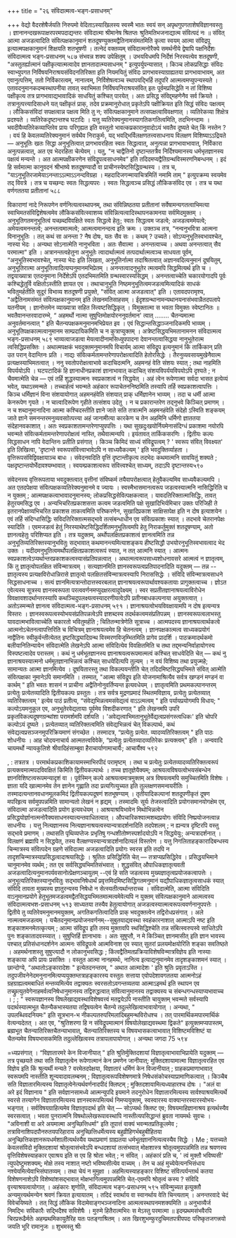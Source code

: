 +++
title = "२६ संविदात्मत्व-भङ्ग-प्रसाधनम्"

+++
वेद्यो वैदरशेषैर्जयति निरुपमो वेदिताऽस्याखिलस्य 
स्वस्मै भातः स्वयं सन् अपृथगुपगताशेषविज्ञानवस्तुः । ज्ञानानन्दखरूपाक्षरपरमपदाद्यन्तरः संविदात्मा 
श्रीमानेष श्रितप्तः श्रुतिमतिभजनाद्यात्म संवित्पदं नः ॥ 
संवित् आत्मा अजडत्वादिति संवित्पक्षकानुमानं शतदूषण्युक्तमद्वैतिनामसंमतमिति कृत्वा स्वयम् आत्मा संविद्रपू इत्यात्मपक्षकानुमानं शिक्षयति शतभूषणी । तत्नेदं वक्तव्यम् संविदात्मनोरैक्ये समर्थनीये द्वेषापि पक्षनिर्देशः 
संविदात्मत्व भङ्ग-प्रसाधनम् 
५८७ 
संभवन्न शक्य उपेक्षितुम् । उभयविधमपि निर्देशं निरस्यत्येव शतदूषणी, "अस्तुतर्ह्यात्मानं पक्षीकृत्यात्मत्वादेव ज्ञानतादात्म्यसाधनम् " इत्युपर्युपन्यासात् । किञ्च लोकप्रसिद्धाः संविदः स्वाभ्युपगत निर्विषयनिराश्रयसंविदनतिरिक्ता इति नियमयितुं संविदः प्रागभावस्याग्राह्यतया प्रागभावाभावम्, अत एवानुत्पत्तिम्, ततो निर्विकारत्वम्, नानात्वम्, निर्विशेषत्वञ्च स्थापयद्भिर्हि तदुपरि आत्मत्वमप्युपन्यस्यते । एतावदनुमानकदम्बस्थापनीया तावत् स्वाभिमता निर्विषयनिराश्रयसंवित् इतः पूर्वमप्रसिद्धेति न तां विशिष्य पक्षीकृत्य तत्र प्रागभावाद्यभावादिकं साधयितुं कश्चित् पारयेत् । अतः प्रसिद्ध संविद्द्महणेनैव सर्व क्रियते । तत्रानुत्पत्त्यादिसाधने यत् पक्षीकृतं प्राक्, तदेव प्रक्रमानुरोधात् प्रकृतेऽपि पक्षीक्रियत इति सिद्धं संविदः पक्षत्वम् । लौकिकसंविदां सपक्षत्वान्न पक्षत्व मिति तु न; संवित्पक्षकानुमाने तत्सपक्षत्वाविवक्षणात् । व्यतिरेकव्या शिक्षेत्र प्रदश्यते । व्यतिरेकदृष्टान्तश्च घटादिः । यत्तु व्यतिरेक्यनुमानस्यागतिकगतित्वमिति, तदभिनन्दामः । भवदीयैव्यतिरेकव्याप्तिरेव प्रायः परिगृह्यत इति वस्तुतो भावत्कप्रकारानुवादोऽयं भवतैव दूष्यते चेत् किं नस्तेन ? । वयं हि केवलव्यतिरेक्यनुमानं सर्वथैव निराकुर्मः, यद् भवद्भिर्विलक्षणतत्त्वसाधनाय विलक्षण विशिष्याऽऽद्रियते — अनुभूतिः खतः सिद्धा अनुभूतित्वात् प्रागभावरहिता स्वतः सिद्धत्वात्, अनुत्पन्ना प्रागभावाभावात्, निर्विकारा अनुत्पन्नत्वात्, अत एव भेदरहिता चेत्येवम् । 
यतु, "न चाद्वैतिनो दृष्टान्ततत्रैव निर्दिश्यमानस्य धर्मभृतज्ञानस्य पक्षत्वं मन्यन्ते । अत आत्मपक्षीकरणेन संविद्रूपत्वसाधनमेव” इति तदिदमप्यद्वैतिग्रन्थविस्मरणनिबन्धनम् । इदं हि सर्वमात्मा कानुवदनं श्रीभाष्ये शतदूषण्यादौ वा प्राचीनस्येष्टसिद्धिग्रन्थस्य । तत्र च, "याऽनुभूतिरजामेयाऽनन्ताऽऽत्माऽऽनन्दविग्रहा । महदादिजगन्मायाचित्रमितिं नमामि ताम् " इत्युपक्रम्य स्वयमेव तद् विवत्रे । तत्र च यच्छन्दः स्वतः सिद्धत्यपरः । स्वतः सिद्धत्वञ्च प्रसिद्धं लौकिकसंविद एव । तत्र च यथा वर्णगततया प्रतीतानां 
५८८ 

विकाराणां नादे निरूपणेन वर्णनित्यत्वस्थापनम्, तथा संविन्निष्ठतया प्रतीतानां सर्वेषामन्यगतत्वाभिमत्या स्वाभिमतसंविद्विशेषत्वमेव लौकिकसंवित्स्वाशय्य संविन्नित्यत्वादिस्थापनकामनया सर्वमिदमुक्तम् । अनुभूतिगतमनुभूतित्वं यच्छब्दविवक्षिते स्वतः सिद्धत्वे हेतुः; स्वतः सिद्धत्वम जडत्वे; अजडत्वममेयत्वे; अमेयत्वमनन्तत्वे; अनन्तत्वमात्मत्वे; आत्मत्वमानन्दत्व इति क्रमः । उक्तञ्च तत्र, “नन्वनुभवित्रा आत्मना विनानुभूतिः । तत् कथं सा अनन्ता ? नैष दोषः, यतः सैव सः । कथम् ? उच्यते। सोऽप्यनुभूतिस्वभावश्चेत्, नास्या भेदः । अन्यथा सोऽनात्मेति नानुभविता । अतः सैवात्मा । अनन्तत्वाच्च । अथवा अनन्तत्वात् सैव परमात्मा" इति । अत्रानन्तत्वहेतुना अनुभूतेः त्वादार्थात्मत्वं तत्पदार्थात्मत्वञ्च साधयता पूर्वम्, “अनुभूतिस्वभावश्चेत्, नास्या भेदः इति लिखता, अनुभूतिर्नात्मा तदाश्रितत्वात् अज्ञानवदित्यनुमानं दूषयितुम्, अनुभूतिरात्मा अनुभूतित्वादित्यप्पनुमानमभिप्रेतम् । अनन्तत्वादनुभूतेर त्मत्वमपि सिद्धमित्यर्थ इति च । तद्वयाख्यात्रा एतदनुमाना निर्देशेऽपि एतदभिमतमिति ग्रन्थस्वारस्यसिद्धम् । अनन्तत्वाच्चेति चकारयोगादपि पूर्वः कश्चिद्धेतुर्वि वक्षितोऽस्तीति ज्ञायत एव । तथाचानुभूति निष्ठमनुभूतित्वमजडत्वमित्यादिकं साधकं भवितुमर्हतीति सुदूरं विभाव्य शतदूषणी प्रयुक्ते, "संवित् आत्मा अजडत्वात्" इति । एतावदपरामृश्य, "अद्वैतिनामसंमतं संवित्पक्षकानुमानम् इति लेखनमतिसाहसम् । ईदृशग्रन्थानामन्यथानयनासंभवान्नैतदपलापे यतनीयम् । 
ज्ञानोत्तमेन व्याख्यात्रा सहित स्त्विष्टसिद्धिकृत् । 
विमुक्तात्मा स भवता विमुक्तः स्वेष्टानितः ॥ 
भवतैवानन्तरवादारम्भे, “ अहमर्थो नात्मा सुषुप्तिमोक्षयोरननुवर्तमान' त्वात् ........ चैतन्यमात्मा अनुवर्तमानत्वात् " इति चैतन्यपक्षकमनुमानमभिप्रेयत इव । एवं सिद्धान्तसिद्धाञ्जनादिकमपि भाव्यम् । अनुभूतिपक्षकात्मत्वानुमानम साम्प्रदायिकमिति च न कुत्राप्युक्तम् । अत्रेष्टसिद्धयभिमतानामनन
संविदात्मत्व भङ्ग-प्रसाधनम् 
५८९ 
भाव्यत्वाजडत्वा मेयत्वादीनामसिध्युपपादना देवानन्तत्वासिद्धया नानुभूतेरात्म त्वसिद्धिप्रसक्तिः । 
अथात्मपक्षकं भवदुक्तमनुमानमपि विचार्यम् आत्मा संविद्रूप इत्यनुमानं किं तार्किकान् प्रति उत परान् वेदान्तिनः प्रति । नाद्यः संवित्कर्मतामन्तरेणापरोक्षत्वादिति हेतोरसिद्धेः । तैरनुव्यवसायमुखेनैवात्म प्रत्यक्षस्याभिमतत्वात् । ननु स्वतोपरोक्षत्वाभावे कदाचिदत्मनि, अहमनहं वेति संशयः स्यात् ; तथा नाहमिति विपर्ययोऽपि । घटपटादिकं हि ज्ञानाधीनप्रकाशं ज्ञानाभावात् कदाचित् संशयविपर्ययविपयोऽपि दृश्यते ; न चैवमात्मेति चेन्न — एवं तर्हि शुद्धस्यात्मनः स्वप्रकाशत्वं न सिद्धयेत् । अहं त्वेन रूपेणात्मा सर्वदा भासत इत्येव्यं भवेत्, यथाऽस्मन्मते । तच्चार्हत्वं भवन्मते अहंकार रूपाचेतननिष्ठमिति तस्यापि तर्हि स्वप्रकाशत्वापत्तिः । किञ्च धर्मिज्ञानं विना संशयायोगात् अहमनहंवेति संशयात् प्राक् धर्मिज्ञानेन भाव्यम् । तदा च धर्मी आत्मा केनरूपेण गृयते । न चात्वादिरूपेण गृहीते तत्संशय उदेतु । न च प्रकारान्तरेण तद्नुभवे किञ्चित् प्रमाणम् । न च शब्दानुमानादिना आत्मा कश्चिदस्तीति ज्ञाने जाते सति तत्रात्मनि अहमनहंवेति संदेहो ऽस्विति शङ्कयम् जाते ज्ञाने समनन्तरमनुव्यवसाोत्पत्त्या अहं जानामीत्या कारकेण च तेन अहमिनि धर्मिणो ज्ञाततया संदेहानवकाशात् । अतः स्वप्रकाशतामन्तरेणाप्युपपत्तिः । यथा सुखदुःखयोर्नियमेनासंदिग्धं प्रकाशमा नयोरपि भवन्मते संवित्कर्मतामन्तरेणापरोक्षत्वं नास्ति, तथैवात्मन्यपि । इयंतावत् तार्किकसरणिः । 
द्वितीयः कल्पः 
सिद्धसाधन
नापि वेदान्तिनः प्रतीति प्रसंगात् । किञ्च किमिदं साध्यं संविद्रूपत्वम् ? ' स्वरूप संवित् विवक्ष्यत' इति लिखित्वा, 'दृष्टान्ते स्वरूपसंवित्त्वाभावेऽपि न साध्यवैकल्यम् ' इति भवदुक्तिर्व्याहता । वृत्तिरूपसंविद्विवक्षायाञ्च बाधः । संवेदनवदिति वृत्तिं दृष्टान्तीकृत्य तदभेदः कथमात्मनि सावयितुं शक्यते ; पक्षदृष्टान्तयोर्भेदावश्यम्भावात् । स्वयम्प्रकाशत्वरूप संवित्त्वश्चेत् साध्यम्, तदाऽपि दृष्टान्तस्य५९० 

संवेदनस्य वृत्तिरूपताया भवदुक्तत्वात् वृत्तीनां संविष्कर्म तयैवापरोक्षत्वात् हेतुवैकल्यमिव साध्यवैकल्यमपि । अत एतदपेक्षया संवित्पक्षकव्यतिरेक्यनुमानमे
व ज्यायः । 
स्वस्मैभासमानत्वरूप जडत्वस्यात्मनि नासिद्धिरिति च न युक्तम् ; आत्मपक्षकत्वाभावादनुमानस्य; लोकप्रसिद्धसेवित्पक्षकत्वात् । यावदतिरिक्तात्मासिद्धिः, तावत् हेतुरयमसिद्ध एव । अन्यभिचरितप्रकाशसत्ता कत्वम जडत्वमिति पक्षे सुखादिभिर्यमिचार उक्तः परिजिही ते इतरानपेक्षाव्यभिचरित प्रकाशस ताकत्वमिति परिष्करणेन, सुखादिप्रकाश साक्षिसापेक्ष इति न दोष इत्याशयेन । एवं तर्हि संदिग्धासिद्धिः सविदतिरिक्तात्मसद्भावे तत्संबन्धाधीन एव संवित्प्रकाशः स्यात् । तदभावे चेतरानपेक्षः स्यादिति । 
एवमजडत्वं हेतुं निरस्याथेष्टसिद्धिदर्शितमनुभूतित्वमपि हेतु निराकर्तुमुक्तं शतदूषण्याम्, अतो ज्ञानत्वहेतुः परिशिप्यत इति । तत्र यदुक्तम्, अर्थोपलक्षितप्रकाशत्वं ज्ञानत्वमिति तन्न अनुभूतिव्यतिरिक्तस्यानुभवितुः 
सद्भावात् 
कथमानन्त्यमित्याशङ्कय हीष्टसिद्धौ उभयोरनुभूतिस्वभावत्वाद भेद उक्तः । यदीदमनुभूतित्वमर्थोपलक्षितप्रकाशत्वरूपं स्यात्, न तत् आत्मनि स्यात् । आत्मनः स्वप्रकाशत्वेऽप्यर्थान्तरप्रकाशकत्वस्यासंप्रतिपन्नत्वात् । 
अथात्मत्वरूपसाध्यशोधनावसरे आत्मत्वं न ज्ञातृत्वम्, किं तु ज्ञातृत्वोपलक्षित संविन्मात्रत्वम् । सत्यज्ञानमिति ज्ञानस्वरूपत्वप्रतिपादनादिति यदुक्तम् — तन्न --ज्ञातृत्वस्य प्रत्यक्षविरोधान्निरासे ज्ञातृत्वो पलक्षितसंविन्मात्रत्वस्यापि निराससिद्धेः । संविदि संविन्मात्रत्वसाधने सिद्धसाधनाच्च । सत्यं ज्ञानमित्यत्रान्तोदात्तस्वरबलात् ज्ञानाश्रयत्वरूपार्थावश्यकतायाः प्रागुक्तत्वाच्च । ज्ञोऽत एवेत्यस्य सूत्रस्य ज्ञानस्वरूपता परत्ववर्णनमप्युदक्षरत्वादुपेक्ष्यम् । स्वर सप्रतीतज्ञानाश्रयत्वाविरोधेन विवक्षावशादर्थान्तरस्यापि कथञ्चिदुपलक्ष्यत्वस्यादरणीयत्वेऽपि प्रतीनबाधकल्पनाया अयुक्तत्वात् । अतोऽस्मन्मते ज्ञानत्व
संविदात्मत्व-भङ्ग-प्रसाधनम् 
५९१ 
। 
ज्ञानाश्रयत्वोभयविवक्षायामपि न दोष इत्यन्यत्र विस्तरः । ज्ञानस्वरूपत्वस्योभयसंप्रतिपन्नत्वेऽपि ज्ञशब्दस्य तदर्थकत्वमसंप्रतिपन्नम् । ज्ञानस्वरूपत्वलाभस्तु यावदात्मभावित्वाच्चेति चकारतो भवितुमर्हति ; चितितन्मात्रेणेति सूत्राच्च । आत्मपदस्य ज्ञानाश्रयत्वार्थकत्वे आत्मनोऽचेतनत्वापत्तिरिति च विचित्रम् ज्ञानाश्रयत्वमेव हि चेतनत्वम् । ज्ञानपक्षकात्मत्व साध्यकप्रयोगं नाद्वैतिनः स्वीकुर्वन्तीत्येतत् इष्टसिद्ध्यादिग्रन्थ विस्मरणविजृम्भितमिति प्रागेव प्रादर्शि । पाठक्रमादर्थकमो बलीयानितिन्यायेन संविदात्मेति लेखनेऽपि आत्मा संविदित्येव विवक्षितमिति च तथा तद्द्मन्यनिर्वाहायोगस्य विस्पष्टत्वादेव परास्तम् । कथं नु धर्मभूतज्ञानस्य ज्ञानाश्रयत्वरूपमात्मत्वं कश्चित् साधयेदिति चेत् — कथं नु ज्ञानाश्रयस्यात्मनो धर्ममूतज्ञानाभिन्नत्वं कश्चित् साधयेदित्यपि तुल्यम् । न वयं विशिष्य तथा प्रयुज्महे; सामान्यतः आत्मा ज्ञानमित्येव । दूषयितारस्तु तथा विकल्पयन्तीति चेत् तदिदमिष्टसिद्ध्यभिमते संवित् आत्मेति संवित्पक्षका नुमानेऽपि समानमिति । तस्मात्, "आत्मा संविद्रूप इति योजनामाश्रित्यैव सर्वत्र खण्डनं मण्डनं वा कार्थम् " इति भवतः शासनं न प्राचीना अद्वैतिनोनुवर्तिप्यन्त इत्यवधेयम् । 
ज्ञातृत्वमिति प्रथमकल्पानन्तरम् प्रत्येतुः प्रत्येतव्यादिति द्वितीयकल्पः प्रस्तुतः । तत्र सर्वत्र मुद्रणप्रमादं स्थितमविज्ञाय, प्रत्येतुः प्रत्येतव्यात् व्यतिरिक्तत्वम् ' इत्येव पाठं प्रतीत्य, “संवेद्यभिन्नत्वमसंवेद्यत्वं वाऽऽत्मत्वम् " इति पर्यायप्रयोगमपि विधाय; " कल्पोऽयमनुकूल एव, अनुभूतेरवेद्यतायाः पूर्वमेव विशदीकरणात् " इति लेखनमपि उपरि प्रकृतविकल्पदूषणग्रन्थांशा परामर्शमपि दर्शयति । 'अवेद्यत्वाभिमतानुभूतेर्वेद्यत्वप्रसंगस्त्वधिकः' इति चोपरि कल्पोऽयं दूष्यते । प्रत्येतव्यात् व्यतिरिक्तत्वमिति संवेद्यभिन्नत्वं चेत् विकल्पार्थः, कथं संवेद्यत्वप्रसञ्जनमुपरिक्रियमाणं संगच्छेत । तस्मादत्र, “प्रत्येतुः प्रत्येत. व्यादव्यतिरिक्तत्वम् " इति पाठः शोधनीयः । आह चोदयनाचार्य आत्मतत्त्वविवेके, “प्रत्येतुः प्रत्येतव्यादव्यतिरेकः प्रत्यक्त्वम्" इति । अन्ववादि चायमर्थो न्यायकुलिशे श्रीवादिहंसाम्बुवा हैराचार्याणामाचार्यैः; आचार्यैश्व 
५९२ 

, 
: तत्रतत्र । परमार्थकप्रकाशिकायामस्माभिरपीदं परामृष्टम् । तथा च प्रत्येतुः प्रत्येतव्यादव्यतिरिक्तत्वरूपं प्रत्यक्त्वमात्मपदविवक्षितं किमिति द्वितीयकल्पार्थः । तच्च ज्ञातृज्ञेयैक्यम्; आश्रयत्वविषयत्वोभयसंबन्धेन ज्ञानविशिष्टत्वरूपमन्यादृशं वा । पूर्वस्मिन् कल्पे आश्रयत्वमात्रमुक्तम् अत्र विषयत्वमपि समुच्चितमिति विशेषः । ज्ञाता यदि खात्मानमेव तेन ज्ञानेन गृह्णाति तदा प्रत्यगित्युच्यत इति तुल्लक्षणसमन्वयरीतिः । तस्मादत्यन्तानवधानमूलकमिदं द्वितीयकल्पदूषणं शतभूषण्याम् । तृतीयादिकल्पानां शतदूपणीकृतं दूषण मपरिहृत्य सर्वमुपपन्नमिति सामान्यतो लेखनं न हृद्यम् । तस्मादमिः सूर्यः तेजस्त्वादिति प्रयोगसमानयोगक्षेम एव, संविदात्मा अजडत्वादिति प्रयोग इत्यवधेयम् । आश्रयाश्रयिभावेन मिथोभिन्नत्वेन प्रसिद्धयोर्ज्ञानात्मनोरैक्यसाधनस्यात्यन्तवाधितत्वात् । औपचारिकश्वात्मशब्दप्रयोगः संविदि निष्प्रयोजनत्वान्न साधनीयः । यत्तु नित्यज्ञानस्य नित्यज्ञानाश्रयत्वस्यान्यत्रादर्शनादिति तदपेशलम् ; न ह्यन्यत्र दृष्टिरपि वस्तु सद्भावे प्रमाणम् । तथासति पृथिव्यप्तेजः प्रभृतिषु गन्धशीतोष्णस्पर्शादयोऽपि न सिद्धयेयुः; अन्यत्रादर्शनात् । विलक्षणं ब्रह्मापि न सिद्धयेत्, तस्य वैलक्षण्यस्यान्यत्रादर्शनादित्यलं विस्तरेण । 
यत्तु निगलिताहङ्कारादिबन्धस्य चिन्मात्रस्य संवित्पदेन ग्रहणे संविदात्मा अजडत्वादिति प्रयोगः स्वरस इति तदपि न तादृशचिन्मात्रस्याप्रसिद्धत्वादाश्रयासिद्धेः । श्रुतितः प्रसिद्धिरिति चेत् — तत्राप्यप्रसिद्धिरेव । प्रसिद्धयभिमाने चानुमानमेव व्यर्थम् ; तत एव सर्वसिद्ध्यभिमतिसंभवात् । शुद्धसंवित् औपाधिकज्ञातृत्यवती अजडत्वादित्यनुमानपर्यवसानोत्प्रेक्षणञ्चायुतम् --एवं हि सति जडत्वस्य मुख्यज्ञातृत्वप्रयोजकत्वापत्तेः । अनुभूत्यतिरिक्तस्यानुभवितुः सद्भावनिषेधार्थं प्रवृत्तमिदमिष्टसिद्धिगतमनुमानं यद्यौपाधिकज्ञातृत्वसाधकं स्यात् संविदि तावता मुख्यस्य ज्ञातुरन्यस्य निषेधो न सेत्स्यतीत्यर्थान्तराच्च । 
संविदात्मेति, आत्मा संविदिति वाऽनुमानप्रयोगे हेतुभूतमजडत्वमद्वैतसिद्धयभिमतमात्मत्वमेवेत्यपि न युक्तम् संवित्पक्षकानुमाने आत्मत्वस्य 
संविदात्मत्वभश-प्रसाधनम् 
५१३ 
साध्यतया तस्यैव हेतुत्वायोगात् अजडत्वस्यात्मत्वरूपत्ववर्णनानुपपत्तेः । द्वितीये तु व्यतिरेवमनुमानमयुक्तम्, अगतिकगतित्वादिति प्राक् भवदुक्तत्वेन तद्विरोधप्रसंगात् । अले नात्मत्वमजडत्वम् । यचैतदनुमानप्रयोजनवर्णनम्--सुबुतयाद्यवस्था स्वहंकारनाशात् आत्माऽपि नष्ट इति शङ्काशमनमेतत्कृत्यम् ; आत्मा संविद्रूप इति तस्य मुक्तावपि स्थसिद्धिश्चेति तन्न संबित्स्वरुपस्वे साधितेऽपि पुनः शङ्कातादवस्य्यात् । सुषुप्तिर्हि ज्ञानाभावः । अतः सुषुप्तौ, न मे किञ्चित् ज्ञानमासीत् इति ज्ञान भावस्य पश्चात् प्रतिसंधानदर्शनेन आत्मनः संविद्रूपत्वे आत्मविनाश एव स्यात् सुतरां प्रलयमोक्षयोरिति शङ्का सवतिष्ठते । अहमर्थनाशस्तु सुषुप्त्यादौ न लोकानुभवसिद्धः ; किंत्वद्वैतिमतप्रक्रियाविशेषविन्मात्रविज्ञेय इति नास्याः शङ्काया अपि प्रायः प्रसक्तिः । वस्तुत आत्मा नानहमर्थः, नानित्य इत्याद्यनुमानमेव तादृशङ्काशमनं स्यात् । छान्दोग्ये, “अथातोऽङ्कारादेशः " इत्येतदनन्तरम्, " अथात आत्मादेशः ' इति श्रुतिः प्रवृताऽस्ति । तदुपजीवनेनेदमनुनानमित्यप्ययुक्तम्तत्राहङ्कारस्य वस्तुतः सत्ताया एवोपदेशावगततया आत्मनोऽहं ग्रहग्राह्यत्वमबाधितं मन्तव्यमित्येव तद्वाक्यतः स्वरसतोऽवगन्तव्यतया आत्माऽइमर्थ इति स्थापन एव तच्छ्रुत्युतवेगेनाहमर्वत्वनिषेधानुमानस्य तद्विरुद्धत्वात् संवित्वानुमानस्य 
तद्वाक्यस्य च संबन्धगन्धस्याप्यभावाच्च । 
; 
; 
" 
स्वरूपज्ञानस्य विषलेखाद्यवस्थाविशेषवत्त्वं मतद्वयेऽपि नास्तीति चायुक्तम् भवन्मते सर्वस्यापि पदार्थस्यात्मभूत चैतन्यैकभास्यतया तद्विषयत्वेन चैतन्ये तदुल्लेखित्वाभावायोगात् । अन्यथा, " उपलब्धिवदनियमः" इति सूत्रभान-भ नीकल्पतरुपरिमलादिबहुमन्थविरोधश्च । तत् पारमार्थिकमपारमार्थिकं वेत्यन्यदेतत् । अत एव, "श्रुतिशरणा हि न संविद्रूपमात्मानं विषयोलेखाद्यवस्थमा द्विकते" इत्युक्तमप्यपास्तम्, ब्रह्मभूत चैतन्यातिरिक्तचैतन्याभावात्, चैतन्यातिरिक्तस्य च विषयभासकत्वाभावात् विशिष्टमविशिष्टं या चैतन्यमेव विषयभासकमिति तदुल्लेखित्वस्य तत्रापलापायोगात् । अन्यथा जगदा
75 
५९४ 

=ध्यप्रसंगात् । “विज्ञातारमरे केन विजानीयात् " इति श्रुतिर्मुक्तिदशायां विज्ञातृत्वाभावाभिप्रायेति यदुक्तम् — तत्र पृच्छयते तथा सति विज्ञातृत्वेन रूपेणात्मानं केन प्रमणेन जानीयात्; मुक्तिदशायामात्मा विज्ञातृत्वरहित एव विज्ञेय इति किं श्रुत्यर्थी मन्यते ? वरमेतदपेक्षया, विज्ञातारं धर्मिणं केन विजानीयात् ; ग्राहकप्रमाणाभावात् स्वरूपमपि नास्तीति शून्यवादावलम्बनम् ; विज्ञातृत्वरूपविशेषणमात्रे निषेधसंकोचस्याप्रामाणिकत्वात् । किञ्चैब सति विज्ञातारमित्यस्य विज्ञातृत्वेनेत्यर्थवर्णनादपीदं क्लिष्टम् ; मुक्तिदशायामित्यध्याहारश्च दोषः । "अलं वा अरे इदं विज्ञानाय " इति सर्वज्ञानसामध्ये आत्मन्युपदि इयमाने तदनुरोधेन विज्ञातारमित्यस्य सार्वश्याश्रयमित्यर्थे स्वरसे तत्त्यागेन विज्ञातारमित्यस्य ज्ञानस्वरूपमित्यर्थ निमप्ययुक्तम्, स्वस्वारस्य वाक्यान्तरस्वारस्योभय-भङ्गात् । सर्वविषयग्राहित्यमेव विज्ञातृपदार्थ इति चेत् — सोऽप्यर्थः क्लिष्ट एव; विषयमाहिज्ञानाश्रय इत्यर्थस्यैव स्वरसत्वात् । भवता पुनरात्मनि विषथोल्लेखरूपावस्थापि नास्तीत्यपसिद्धान्तं ब्रुवता नायमर्थः सुवचः । "अविनाशी वा अरे अयमात्मा अनुच्छित्तिधर्मा" इति तूपात्तं वाक्यं भवन्मतप्रतिकूलमेव ; तत्राविनाशिपदपौनरुतयपरिहाराय अनुच्छित्तिधर्मेत्यस्य बहुव्रीहिगर्भबहुबीहितया अनुच्छित्तिकज्ञानरूपधर्मशालीत्यर्थस्यैव यथाप्रमाणं ग्राह्यतया धर्मभूतज्ञाननित्यत्वस्यैव सिद्धेः । 
Me 
; 
यत्तच्यते केवलसंविदो मुक्तिदशायां श्रोतृत्वासंभवेऽपि बन्धदशायां तत्संभवात् मोक्षशास्त्र श्रोतृत्वमुपपन्नमिति तन्न श्रवणस्य वृत्तिविशेषस्याहकार एवाश्रय इति स एव हि श्रोता भवेत् ; न संवित् । अहंकारं प्रति च, ' त्वं मुक्तौ भविष्यसी' त्युपदेष्टुमशक्यम्; मोक्षे तस्य नाशात् नष्टो भविष्यसीत्येव वाच्यम् । तेन च अहं मुच्येयेत्यनभिसंधाय नश्येयमित्येवाभिसंघातव्यम् । तथा चेयं न मुमुक्षा । अहमित्यस्याहङ्कार विशिष्ट संवित्पर्यन्तार्थ कतया विशेषणनाशेऽपि विशेष्यांशसद्भावात् मोक्षभागित्वमुपपन्नमिति चेत्-एवमपि श्रोतृत्वं कस्य ? संविदि वृत्त्याश्रयत्वायोगात् । अहंकारः शृणोति, 
संविदात्मत्व भङ्ग-प्रसाधनम् 
५९५ 
संविन्मुच्यत इत्युक्तौ अन्यमुत्त्यर्थमन्येन श्रवणं क्रियत इत्यायातम् । तदिदं स्वार्थाय वा स्वानर्थाय वेति चिन्त्यताम् । अनन्तरवादे चेदं विवेचयिष्यते । तत् सिद्धं लौकिक विदामेवाङ्गभञ्जनादिना आत्मत्वस्थापनमशक्यमिति ॥ 
अनुभाव्यैर्ज निमद्भिः सविकारैः सद्भिदैश्व सविशेषैः । मुरुमे हितैरात्मभिरः स मेऽस्तु परमात्मा ॥ 
इदम्प्रथमसंभवैरपि चिरप्ररूढैर्मतेः 
अहम्प्रथमिकायुतैरिह यतः पतङ्गाश्रितम् । 
अतः खिरशुभम्फुरदुचिमतपत्रीपपदः 
परिष्कृतजगत्त्रयो जयति भूरि रामानुजः ॥ 
शुभमस्तु 
श्रीः